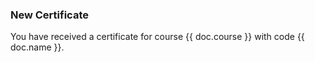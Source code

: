 <h3>New Certificate</h3>

<p>You have received a certificate for course {{ doc.course }} with code {{ doc.name }}.</p>